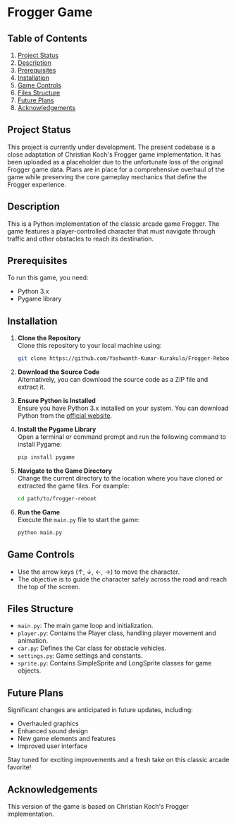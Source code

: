 # Frogger Game

## Table of Contents
1. [Project Status](#project-status)
2. [Description](#description)
3. [Prerequisites](#prerequisites)
4. [Installation](#installation)
5. [Game Controls](#game-controls)
6. [Files Structure](#files-structure)
7. [Future Plans](#future-plans)
8. [Acknowledgements](#acknowledgements)

## Project Status

This project is currently under development. The present codebase is a close adaptation of Christian Koch's Frogger game implementation. It has been uploaded as a placeholder due to the unfortunate loss of the original Frogger game data. Plans are in place for a comprehensive overhaul of the game while preserving the core gameplay mechanics that define the Frogger experience.

## Description

This is a Python implementation of the classic arcade game Frogger. The game features a player-controlled character that must navigate through traffic and other obstacles to reach its destination.

## Prerequisites

To run this game, you need:
- Python 3.x
- Pygame library

## Installation

1. **Clone the Repository**  
   Clone this repository to your local machine using:
   ```bash
   git clone https://github.com/Yashwanth-Kumar-Kurakula/Frogger-Reboot.git
   ```

2. **Download the Source Code**  
   Alternatively, you can download the source code as a ZIP file and extract it.

3. **Ensure Python is Installed**  
   Ensure you have Python 3.x installed on your system. You can download Python from the [official website](https://www.python.org/).

4. **Install the Pygame Library**  
   Open a terminal or command prompt and run the following command to install Pygame:
   ```bash
   pip install pygame
   ```

5. **Navigate to the Game Directory**  
   Change the current directory to the location where you have cloned or extracted the game files. For example:
   ```bash
   cd path/to/frogger-reboot
   ```

6. **Run the Game**  
   Execute the `main.py` file to start the game:
   ```bash
   python main.py
   ```

## Game Controls

- Use the arrow keys (↑, ↓, ←, →) to move the character.
- The objective is to guide the character safely across the road and reach the top of the screen.

## Files Structure

- `main.py`: The main game loop and initialization.
- `player.py`: Contains the Player class, handling player movement and animation.
- `car.py`: Defines the Car class for obstacle vehicles.
- `settings.py`: Game settings and constants.
- `sprite.py`: Contains SimpleSprite and LongSprite classes for game objects.

## Future Plans

Significant changes are anticipated in future updates, including:
- Overhauled graphics
- Enhanced sound design
- New game elements and features
- Improved user interface

Stay tuned for exciting improvements and a fresh take on this classic arcade favorite!

## Acknowledgements

This version of the game is based on Christian Koch's Frogger implementation.
